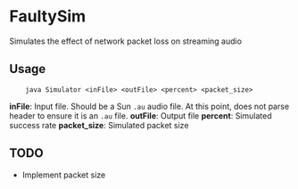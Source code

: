 # FaultySim
Simulates the effect of network packet loss on streaming audio

## Usage

		java Simulator <inFile> <outFile> <percent> <packet_size>
		
**inFile**: Input file. Should be a Sun `.au` audio file. At this point, does not parse header to ensure it is an `.au` file.
**outFile**: Output file
**percent**: Simulated success rate
**packet_size**: Simulated packet size


## TODO
* Implement packet size